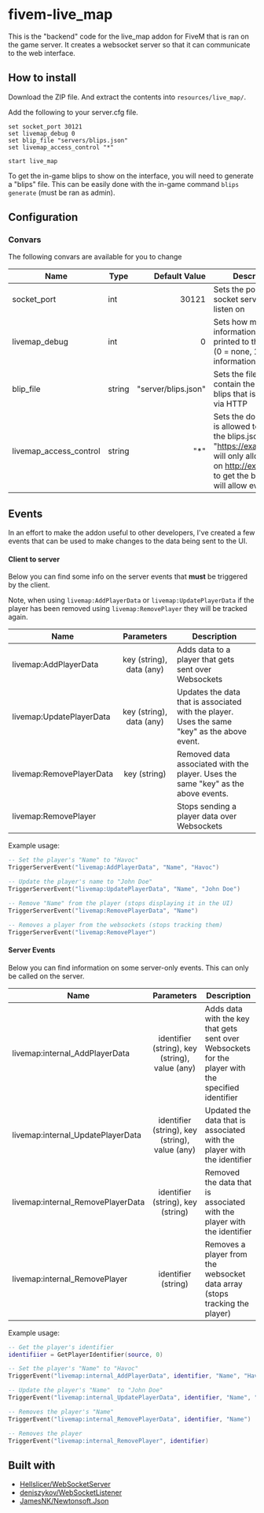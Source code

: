 # fivem-live_map

This is the "backend" code for the live_map addon for FiveM that is ran on the
game server.
It creates a websocket server so that it can communicate to the
web interface.

## How to install

Download the ZIP file. And extract the contents into `resources/live_map/`.

Add the following to your server.cfg file.

```
set socket_port 30121
set livemap_debug 0
set blip_file "servers/blips.json"
set livemap_access_control "*"

start live_map
```

To get the in-game blips to show on the interface, you will need to generate a "blips" file.
This can be easily done with the in-game command `blips generate` (must be ran as admin).

## Configuration

### Convars
The following convars are available for you to change

| Name                    | Type           | Default Value       | Description |
| ----------------------- | -------------  | ------------------: | ----------- |
| socket_port             | int            | 30121               | Sets the port the socket server should listen on |
| livemap_debug           | int            | 0                   | Sets how much information gets printed to the console (0 = none, 1 = basic information, 2 = all) |
| blip_file               | string         | "server/blips.json" | Sets the file that will contain the generated blips that is exposed via HTTP |
| livemap_access_control  | string         | "*"                 | Sets the domain that is allowed to access the blips.json file (E.g. "https://example.com" will only allow the UI on http://example.com to get the blips), "*" will allow everyone |

## Events
In an effort to make the addon useful to other developers, I've created a few events that can be used to make changes to the data being sent to the UI.

#### Client to server

Below you can find some info on the server events that __must__ be triggered by the client.

Note, when using `livemap:AddPlayerData` or `livemap:UpdatePlayerData` if the player has been removed using `livemap:RemovePlayer` they will be tracked again.

| Name                     | Parameters               | Description |
| ------------------------ | :----------------------: | ----------- |
| livemap:AddPlayerData    | key (string), data (any) | Adds data to a player that gets sent over Websockets |
| livemap:UpdatePlayerData | key (string), data (any) | Updates the data that is associated with the player. Uses the same "key" as the above event. |
| livemap:RemovePlayerData | key (string)             | Removed data associated with the player. Uses the same "key" as the above events. |
| livemap:RemovePlayer     |                          | Stops sending a player data over Websockets |

Example usage:
```lua
-- Set the player's "Name" to "Havoc"
TriggerServerEvent("livemap:AddPlayerData", "Name", "Havoc")

-- Update the player's name to "John Doe"
TriggerServerEvent("livemap:UpdatePlayerData", "Name", "John Doe")

-- Remove "Name" from the player (stops displaying it in the UI)
TriggerServerEvent("livemap:RemovePlayerData", "Name")

-- Removes a player from the websockets (stops tracking them)
TriggerServerEvent("livemap:RemovePlayer")
```

#### Server Events

Below you can find information on some server-only events. This can only be called on the server.

| Name                              | Parameters                                     | Description |
| --------------------------------- | :--------------------------------------------: | ----------- |
| livemap:internal_AddPlayerData    | identifier (string), key (string), value (any) | Adds data with the key that gets sent over Websockets for the player with the specified identifier |
| livemap:internal_UpdatePlayerData | identifier (string), key (string), value (any) | Updated the data that is associated with the player with the identifier |
| livemap:internal_RemovePlayerData | identifier (string), key (string)              | Removed the data that is associated with the player with the identifier |
| livemap:internal_RemovePlayer     | identifier (string)                            | Removes a player from the websocket data array (stops tracking the player) |

Example usage:
```lua
-- Get the player's identifier
identifiier = GetPlayerIdentifier(source, 0)

-- Set the player's "Name" to "Havoc"
TriggerEvent("livemap:internal_AddPlayerData", identifier, "Name", "Havoc")

-- Update the player's "Name"  to "John Doe"
TriggerEvent("livemap:internal_UpdatePlayerData", identifier, "Name", "John Doe")

-- Removes the player's "Name"
TriggerEvent("livemap:internal_RemovePlayerData", identifier, "Name")

-- Removes the player
TriggerEvent("livemap:internal_RemovePlayer", identifier)

```

## Built with
* [Hellslicer/WebSocketServer](https://github.com/Hellslicer/WebSocketServer/blob/master/WebSocketEventListener.cs)
* [deniszykov/WebSocketListener](https://github.com/deniszykov/WebSocketListener)
* [JamesNK/Newtonsoft.Json](https://github.com/JamesNK/Newtonsoft.Json)


